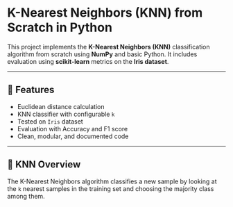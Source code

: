 # K-Nearest Neighbors (KNN) from Scratch in Python

This project implements the **K-Nearest Neighbors (KNN)** classification algorithm from scratch using **NumPy** and basic Python. It includes evaluation using **scikit-learn** metrics on the **Iris dataset**.

---

## 📌 Features

- Euclidean distance calculation
- KNN classifier with configurable `k`
- Tested on `Iris` dataset
- Evaluation with Accuracy and F1 score
- Clean, modular, and documented code

---

## 🧠 KNN Overview

The K-Nearest Neighbors algorithm classifies a new sample by looking at the `k` nearest samples in the training set and choosing the majority class among them.






